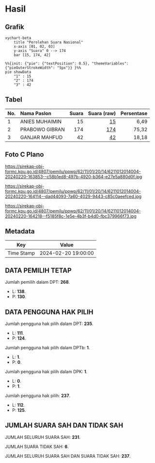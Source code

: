 # Hasil

## Grafik

```mermaid
xychart-beta
    title "Perolehan Suara Nasional"
    x-axis [01, 02, 03]
    y-axis "Suara" 0 --> 174
    bar [15, 174, 42]
```

```mermaid
%%{init: {"pie": {"textPosition": 0.5}, "themeVariables": {"pieOuterStrokeWidth": "5px"}} }%%
pie showData
    "1" : 15
    "2" : 174
    "3" : 42
```

## Tabel

| No. | Nama Paslon    | Suara | Suara (raw) | Persentase |
|:--- |:-------------- | -----:| -----------:| ----------:|
| 1   | ANIES MUHAIMIN | 15    | [15][p-1]   | 6,49       |
| 2   | PRABOWO GIBRAN | 174   | [174][p-2]  | 75,32      |
| 3   | GANJAR MAHFUD  | 42    | [42][p-3]   | 18,18      |


[p-1]: https://github.com/gigit-pemilu/pemilu-2024/blob/main/pilpres/hitung-suara/sub/62-kalimantan-tengah/sub/11-pulang-pisau/sub/01-pandih-batu/sub/2014-kantan-dalam/sub/004-tps/sub/paslon-1.txt
[p-2]: https://github.com/gigit-pemilu/pemilu-2024/blob/main/pilpres/hitung-suara/sub/62-kalimantan-tengah/sub/11-pulang-pisau/sub/01-pandih-batu/sub/2014-kantan-dalam/sub/004-tps/sub/paslon-2.txt
[p-3]: https://github.com/gigit-pemilu/pemilu-2024/blob/main/pilpres/hitung-suara/sub/62-kalimantan-tengah/sub/11-pulang-pisau/sub/01-pandih-batu/sub/2014-kantan-dalam/sub/004-tps/sub/paslon-3.txt

## Foto C Plano

https://sirekap-obj-formc.kpu.go.id/4807/pemilu/ppwp/62/11/01/20/14/6211012014004-20240220-163853--c58b1ed8-497b-4920-b364-e27e5a880d0f.jpg

https://sirekap-obj-formc.kpu.go.id/4807/pemilu/ppwp/62/11/01/20/14/6211012014004-20240220-164114--dad44093-7a60-4029-9443-c85c0aeefced.jpg

https://sirekap-obj-formc.kpu.go.id/4807/pemilu/ppwp/62/11/01/20/14/6211012014004-20240220-164218--f5185f8c-1e5e-4b3f-b4d0-fbc379966f73.jpg


## Metadata

| Key        | Value               |
| ---------- | ------------------- |
| Time Stamp | 2024-02-20 19:00:00 |


## DATA PEMILIH TETAP

Jumlah pemilih dalam DPT: **268**.
 * L: **138**.
 * P: **130**.

## DATA PENGGUNA HAK PILIH

Jumlah pengguna hak pilih dalam DPT: **235**.
 * L: **111**.
 * P: **124**.

Jumlah pengguna hak pilih dalam DPTb: **1**.
 * L: **1**.
 * P: **0**.

Jumlah pengguna hak pilih dalam DPK: **1**.
 * L: **0**.
 * P: **1**.

Jumlah pengguna hak pilih: **237**.
 * L: **112**.
 * P: **125**.

## JUMLAH SUARA SAH DAN TIDAK SAH

JUMLAH SELURUH SUARA SAH: **231**.

JUMLAH SUARA TIDAK SAH: **6**.

JUMLAH SELURUH SUARA SAH DAN SUARA TIDAK SAH: **237**.


